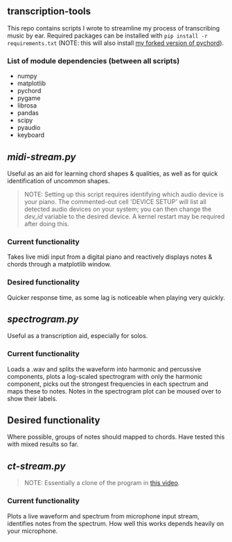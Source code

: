 ## transcription-tools

This repo contains scripts I wrote to streamline my process of transcribing music by ear. Required packages can be installed with `pip install -r requirements.txt` (NOTE: this will also install [my forked version of pychord](https://github.com/joe-bamford/pychord)).

### List of module dependencies (between all scripts)

- numpy
- matplotlib
- pychord
- pygame
- librosa
- pandas
- scipy
- pyaudio
- keyboard

## _midi-stream.py_

Useful as an aid for learning chord shapes & qualities, as well as for quick identification of uncommon shapes.

> NOTE: Setting up this script requires identifying which audio device is your piano. The commented-out cell 'DEVICE SETUP' will list all detected audio devices on your system; you can then change the _dev_id_ variable to the desired device. A kernel restart may be required after doing this.

### Current functionality
Takes live midi input from a digital piano and reactively displays notes & chords through a matplotlib window.

### Desired functionality
Quicker response time, as some lag is noticeable when playing very quickly.

## _spectrogram.py_

Useful as a transcription aid, especially for solos.

### Current functionality
Loads a .wav and splits the waveform into harmonic and percussive components, plots a log-scaled spectrogram with only the harmonic component, picks out the strongest frequencies in each spectrum and maps these to notes. Notes in the spectrogram plot can be moused over to show their labels.

## Desired functionality
Where possible, groups of notes should mapped to chords. Have tested this with mixed results so far.

## _ct-stream.py_

> NOTE: Essentially a clone of the program in [this video](https://www.youtube.com/watch?v=AShHJdSIxkY).

### Current functionality
Plots a live waveform and spectrum from microphone input stream, identifies notes from the spectrum. How well this works depends heavily on your microphone.
